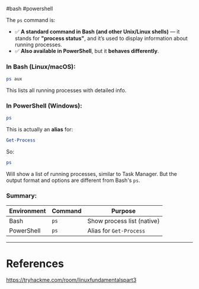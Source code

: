 #bash #powershell 

The `ps` command is:
- ✅ **A standard command in Bash (and other Unix/Linux shells)** — it stands for **"process status"**, and it’s used to display information about running processes.
- ✅ **Also available in PowerShell**, but it **behaves differently**.

### In Bash (Linux/macOS):

```bash
ps aux
```

This lists all running processes with detailed info.


### In PowerShell (Windows):

```powershell
ps
```

This is actually an **alias** for:

```powershell
Get-Process
```

So:

```powershell
ps
```

Will show a list of running processes, similar to Task Manager. But the output format and options are different from Bash's `ps`.


### Summary:

|Environment|Command|Purpose|
|---|---|---|
|Bash|`ps`|Show process list (native)|
|PowerShell|`ps`|Alias for `Get-Process`|


---

# References

https://tryhackme.com/room/linuxfundamentalspart3